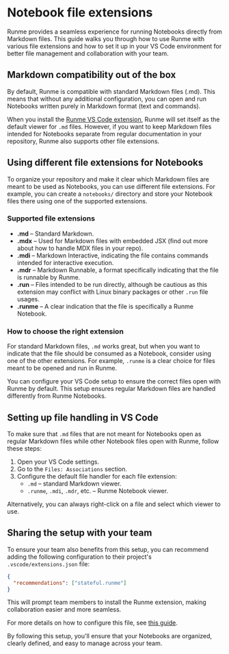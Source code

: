 # Notebook file extensions

Runme provides a seamless experience for running Notebooks directly from Markdown files. This guide walks you through how to use Runme with various file extensions and how to set it up in your VS Code environment for better file management and collaboration with your team.

## Markdown compatibility out of the box

By default, Runme is compatible with standard Markdown files (.md). This means that without any additional configuration, you can open and run Notebooks written purely in Markdown format (text and commands).

When you install the [Runme VS Code extension](/installation/vscode), Runme will set itself as the default viewer for `.md` files. However, if you want to keep Markdown files intended for Notebooks separate from regular documentation in your repository, Runme also supports other file extensions.

## Using different file extensions for Notebooks

To organize your repository and make it clear which Markdown files are meant to be used as Notebooks, you can use different file extensions. For example, you can create a `notebooks/` directory and store your Notebook files there using one of the supported extensions.

### Supported file extensions

- **.md** – Standard Markdown.
- **.mdx** – Used for Markdown files with embedded JSX (find out more about how to handle MDX files in your repo).
- **.mdi** – Markdown Interactive, indicating the file contains commands intended for interactive execution.
- **.mdr** – Markdown Runnable, a format specifically indicating that the file is runnable by Runme.
- **.run** – Files intended to be run directly, although be cautious as this extension may conflict with Linux binary packages or other `.run` file usages.
- **.runme** – A clear indication that the file is specifically a Runme Notebook.

### How to choose the right extension

For standard Markdown files, `.md` works great, but when you want to indicate that the file should be consumed as a Notebook, consider using one of the other extensions. For example, `.runme` is a clear choice for files meant to be opened and run in Runme.

You can configure your VS Code setup to ensure the correct files open with Runme by default. This setup ensures regular Markdown files are handled differently from Runme Notebooks.

## Setting up file handling in VS Code

To make sure that `.md` files that are not meant for Notebooks open as regular Markdown files while other Notebook files open with Runme, follow these steps:

1. Open your VS Code settings.
2. Go to the `Files: Associations` section.
3. Configure the default file handler for each file extension:
   - `.md` – standard Markdown viewer.
   - `.runme`, `.mdi`, `.mdr`, etc. – Runme Notebook viewer.

Alternatively, you can always right-click on a file and select which viewer to use.

## Sharing the setup with your team

To ensure your team also benefits from this setup, you can recommend adding the following configuration to their project's `.vscode/extensions.json` file:

```json
{
  "recommendations": ["stateful.runme"]
}
```

This will prompt team members to install the Runme extension, making collaboration easier and more seamless.

For more details on how to configure this file, see [this guide](/configuration/extensions-json).

By following this setup, you'll ensure that your Notebooks are organized, clearly defined, and easy to manage across your team.
